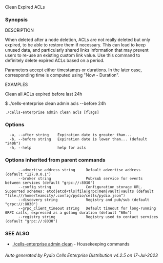 Clean Expired ACLs

### Synopsis


DESCRIPTION

  When deleted after a node deletion, ACLs are not really deleted but only expired, to be able to restore them
  if necessary. This can lead to keep unused data, and particularly shared links information that may prevent users to 
  re-use an existing custom link value. Use this command to definitely delete expired ACLs based on a period. 

  Parameters accept either timestamps or durations. In the later case, corresponding time is computed using "Now - Duration".

EXAMPLES

  Clean all ACLs expired before last 24h 

  $ ./cells-enterprise clean admin acls --before 24h 



```
./cells-enterprise admin clean acls [flags]
```

### Options

```
  -a, --after string    Expiration date is greater than...
  -b, --before string   Expiration date is lower than... (default "240h")
  -h, --help            help for acls
```

### Options inherited from parent commands

```
      --advertise_address string     Default advertise address (default "127.0.0.1")
      --broker string                Pub/sub service for events between services (default "grpc://:8030")
      --config string                Configuration storage URL. Supported schemes: etcd|etcd+tls|file|grpc|mem|vault|vaults (default "file:///home/teamcity/.config/pydio/cells/pydio.json")
      --discovery string             Registry and pub/sub (default "grpc://:8030")
      --grpc_client_timeout string   Default timeout for long-running GRPC calls, expressed as a golang duration (default "60m")
      --registry string              Registry used to contact services (default "grpc://:8030")
```

### SEE ALSO

* [./cells-enterprise admin clean](./cells-enterprise-admin-clean)	 - Housekeeping commands

###### Auto generated by Pydio Cells Enterprise Distribution v4.2.5 on 17-Jul-2023
